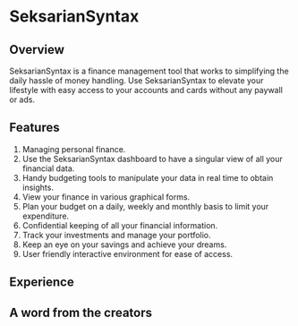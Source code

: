 # SeksarianSyntax

## Overview
SeksarianSyntax is a finance management tool that works to simplifying the daily hassle of money handling. Use SeksarianSyntax to elevate your lifestyle with easy access to your accounts and cards without any paywall or ads.

## Features

1. Managing personal finance.
2. Use the SeksarianSyntax dashboard to have a singular view of all your financial data.
3. Handy budgeting tools to manipulate your data in real time to obtain insights.
4. View your finance in various graphical forms.
5. Plan your budget on a daily, weekly and monthly basis to limit your expenditure.
6. Confidential keeping of all your financial information.
7. Track your investments and manage your portfolio.
8. Keep an eye on your savings and achieve your dreams.
9. User friendly interactive environment for ease of access.

## Experience

    

## A word from the creators
